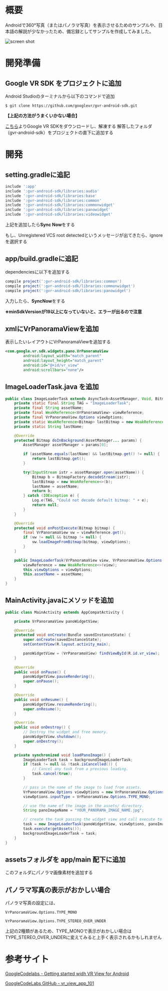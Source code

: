 # 概要
Androidで360°写真（またはパノラマ写真）を表示させるためのサンプルや、日本語の解説が少なかったため、備忘録としてサンプルを作成してみました。

![screen shot](http://i.giphy.com/n6huLH4zY54Kk.gif )

# 開発準備

## Google VR SDK をプロジェクトに追加
Android Studioのターミナルから以下のコマンドで追加

```terminal:AndroidStudio/terminal
$ git clone https://github.com/googlevr/gvr-android-sdk.git
```
**【上記の方法がうまくいかない場合】**

[こちら](https://github.com/googlevr/gvr-android-sdk)よりGoogle VR SDKをダウンロードし、解凍する
解答したフォルダ（gvr-android-sdk）をプロジェクトの直下に追加する

# 開発

## setting.gradleに追記
```gradle:setting.gradle
include ':app'
include ':gvr-android-sdk/libraries:audio'
include ':gvr-android-sdk/libraries:base'
include ':gvr-android-sdk/libraries:common'
include ':gvr-android-sdk/libraries:commonwidget'
include ':gvr-android-sdk/libraries:panowidget'
include ':gvr-android-sdk/libraries:videowidget'
```

上記を追加したら**Sync Now**をする


もし、Unregistered VCS root detectedというメッセージが出てきたら、ignoreを選択する


## app/build.gradleに追記
dependenciesに以下を追加する

```gradle:app/build.gradle
compile project(':gvr-android-sdk/libraries:common')
compile project(':gvr-android-sdk/libraries:commonwidget')
compile project(':gvr-android-sdk/libraries:panowidget')
```
入力したら、**SyncNow**をする

**※minSdkVersionが19以上になっていないと、エラーが出るので注意**

## xmlにVrPanoramaViewを追加
表示したいレイアウトにVrPanoramaViewを追加する

```xml:activity_main.xml
<com.google.vr.sdk.widgets.pano.VrPanoramaView
        android:layout_width="match_parent"
        android:layout_height="match_parent"
        android:id="@+id/vr_view"
        android:scrollbars="none"/>
```

## ImageLoaderTask.java を追加
```java:ImageLoaderTask.java
public class ImageLoaderTask extends AsyncTask<AssetManager, Void, Bitmap> {
    private static final String TAG = "ImageLoaderTask";
    private final String assetName;
    private final WeakReference<VrPanoramaView> viewReference;
    private final VrPanoramaView.Options viewOptions;
    private static WeakReference<Bitmap> lastBitmap = new WeakReference<>(null);
    private static String lastName;

    @Override
    protected Bitmap doInBackground(AssetManager... params) {
        AssetManager assetManager = params[0];

        if (assetName.equals(lastName) && lastBitmap.get() != null) {
            return lastBitmap.get();
        }

        try(InputStream istr = assetManager.open(assetName)) {
            Bitmap b = BitmapFactory.decodeStream(istr);
            lastBitmap = new WeakReference<>(b);
            lastName = assetName;
            return b;
        } catch (IOException e) {
            Log.e(TAG, "Could not decode default bitmap: " + e);
            return null;
        }
    }

    @Override
    protected void onPostExecute(Bitmap bitmap) {
        final VrPanoramaView vw = viewReference.get();
        if (vw != null && bitmap != null) {
            vw.loadImageFromBitmap(bitmap, viewOptions);
        }
    }

    public ImageLoaderTask(VrPanoramaView view, VrPanoramaView.Options viewOptions, String assetName) {
        viewReference = new WeakReference<>(view);
        this.viewOptions = viewOptions;
        this.assetName = assetName;
    }
}
```

## MainActivity.javaにメソッドを追加

```java:MainActivity.java
public class MainActivity extends AppCompatActivity {

    private VrPanoramaView panoWidgetView;

    @Override
    protected void onCreate(Bundle savedInstanceState) {
        super.onCreate(savedInstanceState);
        setContentView(R.layout.activity_main);

        panoWidgetView = (VrPanoramaView) findViewById(R.id.vr_view);
    }
    
    @Override
    public void onPause() {
        panoWidgetView.pauseRendering();
        super.onPause();
    }

    @Override
    public void onResume() {
        panoWidgetView.resumeRendering();
        super.onResume();
    }

    @Override
    public void onDestroy() {
        // Destroy the widget and free memory.
        panoWidgetView.shutdown();
        super.onDestroy();
    }

    private synchronized void loadPanoImage() {
        ImageLoaderTask task = backgroundImageLoaderTask;
        if (task != null && !task.isCancelled()) {
            // Cancel any task from a previous loading.
            task.cancel(true);
        }

        // pass in the name of the image to load from assets.
        VrPanoramaView.Options viewOptions = new VrPanoramaView.Options();
        viewOptions.inputType = VrPanoramaView.Options.TYPE_MONO;

        // use the name of the image in the assets/ directory.
        String panoImageName = "YOUR_PANORAMA_IMAGE_NAME.jpg";

        // create the task passing the widget view and call execute to start.
        task = new ImageLoaderTask(panoWidgetView, viewOptions, panoImageName);
        task.execute(getAssets());
        backgroundImageLoaderTask = task;
    }
}
```

## assetsフォルダを app/main 配下に追加
このフォルダにパノラマ画像素材を追加する


## パノラマ写真の表示がおかしい場合
パノラマ写真の設定には、

```
VrPanoramaView.Options.TYPE_MONO

VrPanoramaView.Options.TYPE_STEREO_OVER_UNDER
```
上記の2種類があるため、TYPE_MONOで表示がおかしい場合はTYPE_STEREO_OVER_UNDERに変えてみると上手く表示されるかもしれません


# 参考サイト
[GoogleCodelabs - Getting started widh VR View for Android](https://codelabs.developers.google.com/codelabs/vr_view_app_101/index.html?index=..%2F..%2Findex#1)

[GoogleCodeLabs GitHub - vr_view_app_101](https://github.com/googlecodelabs/vr_view_app_101/archive/master.zip)
